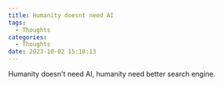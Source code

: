 ```yaml
---
title: Humanity doesnt need AI
tags:
  - Thoughts
categories:
  - Thoughts
date: 2023-10-02 15:18:13
---
```


Humanity doesn't need AI, humanity need better search engine.